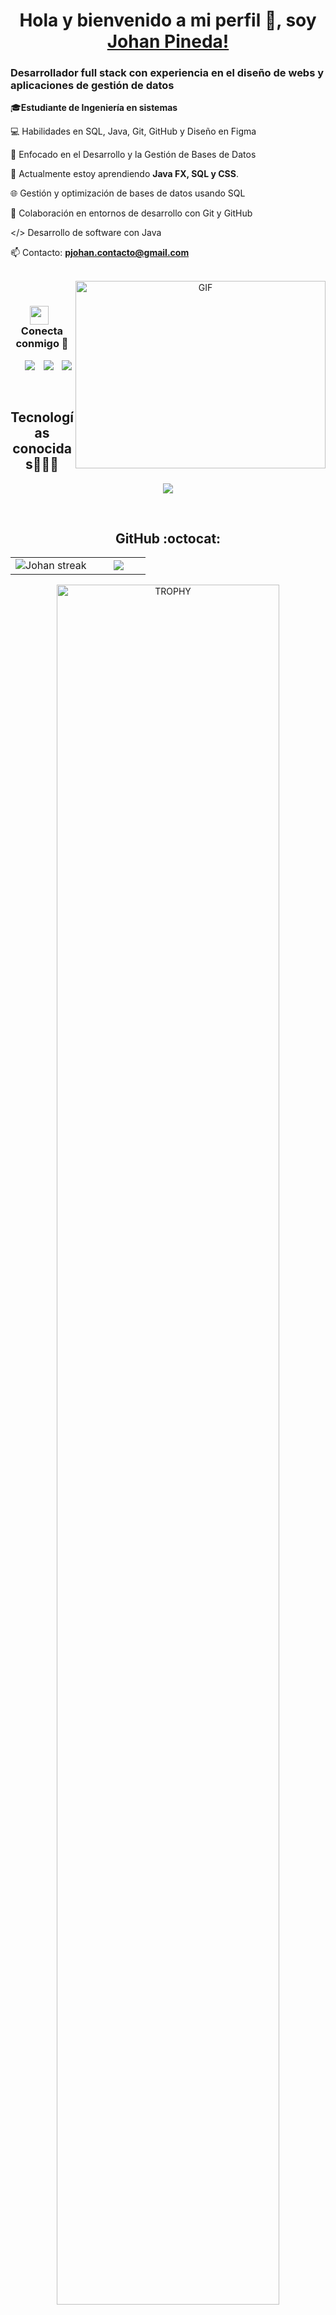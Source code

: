 <h1 align="center">Hola y bienvenido a mi perfil 👋, soy <a href="https://github.com/Johan-Pineda" target="blank">Johan Pineda!</a></h1>

<p align="center">
<h3>Desarrollador full stack con experiencia en el diseño de webs y aplicaciones de gestión de datos</h3>

🎓**Estudiante de Ingeniería en sistemas**

💻 Habilidades en SQL, Java, Git, GitHub y Diseño en Figma

📝 Enfocado en el Desarrollo y la Gestión de Bases de Datos

🌱 Actualmente estoy aprendiendo **Java FX, SQL y CSS**.

🌐 Gestión y optimización de bases de datos usando SQL

💬 Colaboración en entornos de desarrollo con Git y GitHub

</> Desarrollo de software con Java

📫 Contacto: **pjohan.contacto@gmail.com**
<!--Intro end-->
  </p>
<br>

<a target="_blank" align="center">
  <img align="right" top="500" height="300" width="400" alt="GIF" src="https://media.giphy.com/media/SWoSkN6DxTszqIKEqv/giphy.gif">
</a>

<br/>
<h3 align="center" > <img src="https://media.giphy.com/media/iY8CRBdQXODJSCERIr/giphy.gif" width="30" height="30" style="margin-right: 10px;">Conecta conmigo 🤝 </h3>

<p align="center">

 <div align="center"  class="icons-social" style="margin-left: 10px;">
        <a style="margin-left: 10px;" target="_blank" href="https://github.com/Johan-Pineda">
		<img src="https://img.icons8.com/doodle/40/000000/github--v1.png"></a>
        <a style="margin-left: 10px;" target="_blank" href="https://www.instagram.com/johanpineda.15/">
			<img src="https://img.icons8.com/doodle/40/000000/instagram-new--v2.png"></a>
		<a style="margin-left: 10px;" target="_blank" href="https://www.linkedin.com/in/johan-pineda-a6b91932a/">
			<img src="https://img.icons8.com/?size=40&id=xuvGCOXi8Wyg&format=png&color=000000" ></a>
      </div>

</p>
<br>

<h2 align="center">Tecnologías conocidas👨🏻‍💻</h2>
<!--tech stack icons-->
<p align="center">
  <a href="https://skillicons.dev">
    <img src="https://skillicons.dev/icons?i=java,mysql,sqlite,git,github,vscode,figma,wordpress" />
  </a>
</p>
<br>
<!-------------------------->

<h2 align="center">GitHub :octocat:</h2>
<!--- stats & Trophy (start) -->
<p align="center">
  <!--- stats (start) -->
<table align="center">
<tr border="none">
<td width="60%" align="center">

<!--  <img  align="center"  src="https://github-readme-stats.vercel.app/api?username=unsimpledev&theme=dark&show_icons=true&count_private=true" />
  <br></br> -->
<img title="🔥 Get streak stats for your profile at git.io/streak-stats" alt="Johan streak" src="https://github-readme-streak-stats.herokuapp.com/?user=Johan-Pineda&theme=dark&hide_border=false" />
</td>

<td width="40%" align="center">

<img align="center" src="https://github-readme-stats.anuraghazra1.vercel.app/api/top-langs/?username=Johan-Pineda&theme=dark&hide_border=false&no-bg=true&no-frame=true&langs_count=10"/>

  </td>
</tr>
</table>
<!--- stats (end) -->

<!--- trophy (start) -->
<div align=center>
<a href="https://github.com/ryo-ma/github-profile-trophy" title="Go to Source">
    <img align="center" width="84%" src="https://github-profile-trophy.vercel.app/?username=Johan-Pineda&theme=radical&row=1&column=7&margin-h=15&margin-w=5&no-bg=true" alt="TROPHY" />
</a>

</div>
<!--- trophy (start) -->


</p>        
<!--- stats (end) -->
